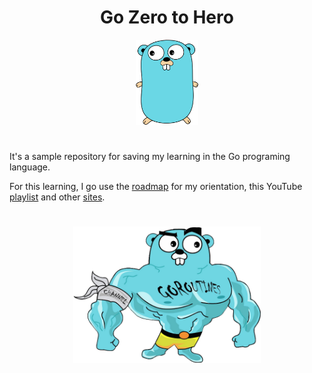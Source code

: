 <center>
<h1>Go Zero to Hero </h1>
<img src="img/gopherZero.png" alt="Gopher Start" width="100">
</center>

#

It's a sample repository for saving my learning in the Go programing language.

For this learning, I go use the [roadmap](https://roadmap.sh/golang) for my orientation, this YouTube [playlist](https://www.youtube.com/watch?v=WiGU_ZB-u0w&list=PLCKpcjBB_VlBsxJ9IseNxFllf-UFEXOdg&ab_channel=AprendaGo) and other [sites](https://www.google.com/).

#

<center>
<img src="img/gopherHero.png" alt="Gopher End" width="300">
</center>
